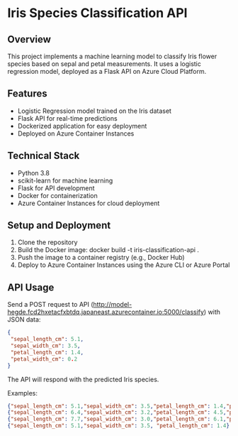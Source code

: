 # Iris Species Classification API

## Overview
This project implements a machine learning model to classify Iris flower species based on sepal and petal measurements. It uses a logistic regression model, deployed as a Flask API on Azure Cloud Platform.

## Features
- Logistic Regression model trained on the Iris dataset
- Flask API for real-time predictions
- Dockerized application for easy deployment
- Deployed on Azure Container Instances

## Technical Stack
- Python 3.8
- scikit-learn for machine learning
- Flask for API development
- Docker for containerization
- Azure Container Instances for cloud deployment

## Setup and Deployment
1. Clone the repository
2. Build the Docker image: docker build -t iris-classification-api .
3. Push the image to a container registry (e.g., Docker Hub)
4. Deploy to Azure Container Instances using the Azure CLI or Azure Portal

## API Usage
Send a POST request to API (http://model-hegde.fcd2hxetacfxbtdq.japaneast.azurecontainer.io:5000/classify) with JSON data:

```json
{
 "sepal_length_cm": 5.1,
 "sepal_width_cm": 3.5,
 "petal_length_cm": 1.4,
 "petal_width_cm": 0.2
}
```
The API will respond with the predicted Iris species.

Examples:
```json
{"sepal_length_cm": 5.1,"sepal_width_cm": 3.5,"petal_length_cm": 1.4,"petal_width_cm": 0.2} //setosa
{"sepal_length_cm": 6.4,"sepal_width_cm": 3.2,"petal_length_cm": 4.5,"petal_width_cm": 1.5} //versicolor 
{"sepal_length_cm": 7.7,"sepal_width_cm": 3.0,"petal_length_cm": 6.1,"petal_width_cm": 2.3}  //virginica
{"sepal_length_cm": 5.1,"sepal_width_cm": 3.5, "petal_length_cm": 1.4} //error handling
```
